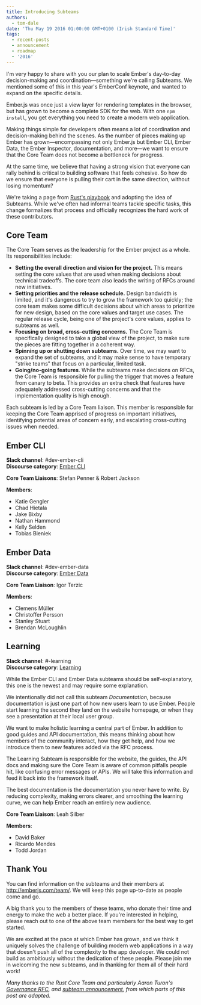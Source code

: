 ```yaml
---
title: Introducing Subteams
authors:
  - tom-dale
date: 'Thu May 19 2016 01:00:00 GMT+0100 (Irish Standard Time)'
tags:
  - recent-posts
  - announcement
  - roadmap
  - '2016'
---
```



I'm very happy to share with you our plan to scale Ember's day-to-day
decision-making and coordination—something we're calling Subteams. We mentioned
some of this in this year's EmberConf keynote, and wanted to expand on the
specific details.

Ember.js was once just a view layer for rendering templates in the
browser, but has grown to become a complete SDK for the web. With one
`npm install`, you get everything you need to create a modern web
application.

Making things simple for developers often means a lot of coordination
and decision-making behind the scenes. As the number of pieces making up
Ember has grown—encompassing not only Ember.js but Ember CLI, Ember
Data, the Ember Inspector, documentation, and more—we want to ensure
that the Core Team does not become a bottleneck for progress.

At the same time, we believe that having a strong vision that everyone
can rally behind is critical to building software that feels cohesive.
So how do we ensure that everyone is pulling their cart in the same
direction, without losing momentum?

We're taking a page from [Rust's
playbook](https://internals.rust-lang.org/t/announcing-the-subteams/2042)
and adopting the idea of Subteams. While we've often had informal teams
tackle specific tasks, this change formalizes that process and
officially recognizes the hard work of these contributors.

## Core Team

The Core Team serves as the leadership for the Ember project as a whole.
Its responsibilities include:

* **Setting the overall direction and vision for the project.** This means
  setting the core values that are used when making decisions about
  technical tradeoffs. The core team also leads the writing of RFCs around new
  initiatives.
* **Setting priorities and the release schedule.** Design bandwidth is limited,
  and it's dangerous to try to grow the framework too quickly; the core
  team makes some difficult decisions about which areas to prioritize for
  new design, based on the core values and target use cases.
  The regular release cycle, being one of the project's core values,
  applies to subteams as well.
* **Focusing on broad, cross-cutting concerns.** The Core Team is specifically
  designed to take a global view of the project, to make sure the pieces
  are fitting together in a coherent way.
* **Spinning up or shutting down subteams.** Over time, we may want to expand the
  set of subteams, and it may make sense to have temporary "strike
  teams" that focus on a particular, limited task.
* **Going/no-going features**. While the subteams make decisions on RFCs,
  the Core Team is responsible for pulling the trigger that moves a
  feature from canary to beta. This provides an extra check that
  features have adequately addressed cross-cutting concerns and that the
  implementation quality is high enough.

Each subteam is led by a Core Team liaison. This member is responsible for
keeping the Core Team apprised of progress on important initiatives,
identifying potential areas of concern early, and escalating cross-cutting
issues when needed.

## Ember CLI

**Slack channel**: #dev-ember-cli  
**Discourse category**: [Ember CLI](http://discuss.emberjs.com/c/ember-cli)

**Core Team Liaisons**: Stefan Penner & Robert Jackson  

**Members**:

* Katie Gengler
* Chad Hietala
* Jake Bixby
* Nathan Hammond
* Kelly Selden
* Tobias Bieniek

## Ember Data

**Slack channel**: #dev-ember-data  
**Discourse category**: [Ember
Data](http://discuss.emberjs.com/c/ember-data)  

**Core Team Liaison**: Igor Terzic  

**Members**:

* Clemens Müller
* Christoffer Persson
* Stanley Stuart
* Brendan McLoughlin

## Learning

**Slack channel**: #-learning  
**Discourse category**: [Learning](http://discuss.emberjs.com/c/learning)

While the Ember CLI and Ember Data subteams should be self-explanatory,
this one is the newest and may require some explanation.

We intentionally did not call this subteam _Documentation_,
because documentation is just one part of how new users learn to use
Ember. People start learning the second they land on the website
homepage, or when they see a presentation at their local user group.

We want to make holistic learning a central part of Ember. In addition to good
guides and API documentation, this means thinking about how members of
the community interact, how they get help, and how we introduce them to
new features added via the RFC process.

The Learning Subteam is responsible for the website, the guides, the API
docs and making sure the Core Team is aware of common pitfalls people
hit, like confusing error messages or APIs. We will take this
information and feed it back into the framework itself.

The best documentation is the documentation you never have to write. By
reducing complexity, making errors clearer, and smoothing the learning
curve, we can help Ember reach an entirely new audience.

**Core Team Liaison**: Leah Silber

**Members**:

* David Baker
* Ricardo Mendes
* Todd Jordan

## Thank You

You can find information on the subteams and their members at
<http://emberjs.com/team/>. We will keep this page up-to-date as people
come and go.

A big thank you to the members of these teams, who donate their time and
energy to make the web a better place. If you're interested in helping,
please reach out to one of the above team members for the best way to
get started.

We are excited at the pace at which Ember has grown, and we think it
uniquely solves the challenge of building modern web applications in a
way that doesn't push all of the complexity to the app developer. We
could not build as ambitiously without the dedication of these people.
Please join me in welcoming the new subteams, and in thanking for them
all of their hard work!

*Many thanks to the Rust Core Team and particularly Aaron Turon's [Governance
RFC](https://github.com/aturon/rfcs/blob/rust-governance/text/0000-rust-governance.md),
and [subteam
announcement](https://internals.rust-lang.org/t/announcing-the-subteams/2042),
from which parts of this post are adapted.*

